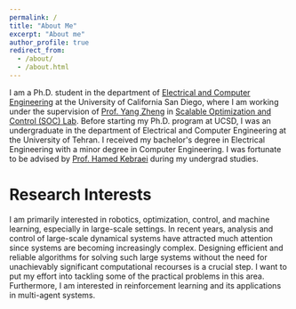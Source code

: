 ```yaml
---
permalink: /
title: "About Me"
excerpt: "About me"
author_profile: true
redirect_from: 
  - /about/
  - /about.html
---
```


I am a Ph.D. student in the department of [Electrical and Computer Engineering](https://www.ece.ucsd.edu/) at the University of California San Diego, where I am working under the supervision of [Prof. Yang Zheng](https://zhengy09.github.io/index.html) in [Scalable Optimization and Control (SOC) Lab](https://zhengy09.github.io/soclab.html). Before starting my Ph.D. program at UCSD, I was an undergraduate in the department of Electrical and Computer Engineering at the University of Tehran. I received my bachelor's degree in Electrical Engineering with a minor degree in Computer Engineering. I was fortunate to be advised by [Prof. Hamed Kebraei](https://scholar.google.com/citations?user=eDseLNYAAAAJ&hl=en) during my undergrad studies. 


Research Interests
======
I am primarily interested in robotics, optimization, control, and machine learning, especially in large-scale settings. In recent years, analysis and control of large-scale dynamical systems have attracted much attention since systems are becoming increasingly complex. Designing efficient and reliable algorithms for solving such large systems without the need for unachievably significant computational recourses is a crucial step. I want to put my effort into tackling some of the practical problems in this area. Furthermore, I am interested in reinforcement learning and its applications in multi-agent systems.  

